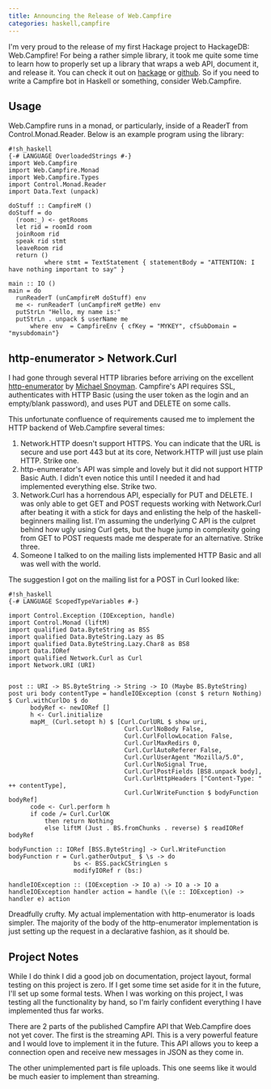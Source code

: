 ```yaml
---
title: Announcing the Release of Web.Campfire
categories: haskell,campfire
---
```


I'm very proud to the release of my first Hackage project to HackageDB:
Web.Campfire! For being a rather simple library, it took me quite some time to
learn how to properly set up a library that wraps a web API, document it, and
release it. You can check it out on
[hackage](http://hackage.haskell.org/package/campfire) or
[github](http://github.com/MichaelXavier/Campfire).  So if you need to write a
Campfire bot in Haskell or something, consider Web.Campfire.

## Usage
  
Web.Campfire runs in a monad, or particularly, inside of a ReaderT from
Control.Monad.Reader. Below is an example program using the library:

    #!sh_haskell
    {-# LANGUAGE OverloadedStrings #-}
    import Web.Campfire
    import Web.Campfire.Monad
    import Web.Campfire.Types
    import Control.Monad.Reader
    import Data.Text (unpack)

    doStuff :: CampfireM ()
    doStuff = do
      (room:_) <- getRooms
      let rid = roomId room
      joinRoom rid
      speak rid stmt
      leaveRoom rid
      return ()
              where stmt = TextStatement { statementBody = "ATTENTION: I have nothing important to say" }

    main :: IO ()
    main = do
      runReaderT (unCampfireM doStuff) env
      me <- runReaderT (unCampfireM getMe) env
      putStrLn "Hello, my name is:"
      putStrLn . unpack $ userName me
          where env  = CampfireEnv { cfKey = "MYKEY", cfSubDomain = "mysubdomain"}

## http-enumerator > Network.Curl

I had gone through several HTTP libraries before arriving on the excellent
[http-enumerator](http://hackage.haskell.org/package/http-enumerator) by
[Michael Snoyman](http://www.snoyman.com). Campfire's API requires SSL,
authenticates with HTTP Basic (using the user token as the login and an
empty/blank password), and uses PUT and DELETE on some calls.

This unfortunate confluence of requirements caused me to implement the HTTP
backend of Web.Campfire several times:

1. Network.HTTP doesn't support HTTPS. You can indicate that the URL is secure and use port 443 but at its core, Network.HTTP will just use plain HTTP. Strike one.
2. http-enumerator's API was simple and lovely but it did not support HTTP Basic Auth. I didn't even notice this until I needed it and had implemented everything else. Strike two. 
3. Network.Curl has a horrendous API, especially for PUT and DELETE. I was only able to get GET and POST requests working with Network.Curl after beating it with a stick for days and enlisting the help of the haskell-beginners mailing list. I'm assuming the underlying C API is the culpret behind how ugly using Curl gets, but the huge jump in complexity going from GET to POST requests made me desperate for an alternative. Strike three.
4. Someone I talked to on the mailing lists implemented HTTP Basic and all was well with the world.

The suggestion I got on the mailing list for a POST in Curl looked like:

    #!sh_haskell
    {-# LANGUAGE ScopedTypeVariables #-}

    import Control.Exception (IOException, handle)
    import Control.Monad (liftM)
    import qualified Data.ByteString as BSS
    import qualified Data.ByteString.Lazy as BS
    import qualified Data.ByteString.Lazy.Char8 as BS8
    import Data.IORef
    import qualified Network.Curl as Curl
    import Network.URI (URI)


    post :: URI -> BS.ByteString -> String -> IO (Maybe BS.ByteString)
    post uri body contentType = handleIOException (const $ return Nothing) $ Curl.withCurlDo $ do
          bodyRef <- newIORef []
          h <- Curl.initialize
          mapM_ (Curl.setopt h) $ [Curl.CurlURL $ show uri,
                                    Curl.CurlNoBody False,
                                    Curl.CurlFollowLocation False,
                                    Curl.CurlMaxRedirs 0,
                                    Curl.CurlAutoReferer False,
                                    Curl.CurlUserAgent "Mozilla/5.0",
                                    Curl.CurlNoSignal True,
                                    Curl.CurlPostFields [BS8.unpack body],
                                    Curl.CurlHttpHeaders ["Content-Type: " ++ contentType],
                                    Curl.CurlWriteFunction $ bodyFunction bodyRef]
          code <- Curl.perform h
          if code /= Curl.CurlOK
              then return Nothing
              else liftM (Just . BS.fromChunks . reverse) $ readIORef bodyRef

    bodyFunction :: IORef [BSS.ByteString] -> Curl.WriteFunction
    bodyFunction r = Curl.gatherOutput_ $ \s -> do
                      bs <- BSS.packCStringLen s
                      modifyIORef r (bs:)

    handleIOException :: (IOException -> IO a) -> IO a -> IO a
    handleIOException handler action = handle (\(e :: IOException) -> handler e) action

Dreadfully crufty. My actual implementation with http-enumerator is loads simpler. The majority of the body of the http-enumerator implementation is just setting up the request in a declarative fashion, as it should be.

## Project Notes
While I do think I did a good job on documentation, project layout, formal
testing on this project is zero. If I get some time set aside for it in the
future, I'll set up some formal tests. When I was working on this project, I
was testing all the functionality by hand, so I'm fairly confident everything I
have implemented thus far works.

There are 2 parts of the published Campfire API that Web.Campfire does not yet
cover. The first is the streaming API. This is a very powerful feature and I
would love to implement it in the future. This API allows you to keep a
connection open and receive new messages in JSON as they come in.

The other unimplemented part is file uploads. This one seems like it would be
much easier to implement than streaming.